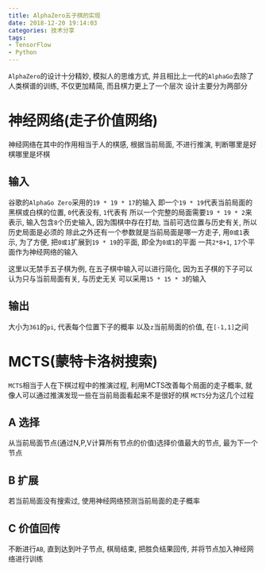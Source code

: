 ```yaml
---
title: AlphaZero五子棋的实现
date: 2018-12-20 19:14:03
categories: 技术分享
tags:
- TensorFlow
- Python
---
```



`AlphaZero`的设计十分精妙, 模拟人的思维方式, 并且相比上一代的`AlphaGo`去除了人类棋谱的训练, 不仅更加精简, 而且棋力更上了一个层次
设计主要分为两部分

# 神经网络(走子价值网络)
神经网络在其中的作用相当于人的棋感, 根据当前局面, 不进行推演, 判断哪里是好棋哪里是坏棋
## 输入
谷歌的`AlphaGo Zero`采用的`19 * 19 * 17`的输入
即一个`19 * 19`代表当前局面的黑棋或白棋的位置, `0`代表没有, `1`代表有
所以一个完整的局面需要`19 * 19 * 2`来表示, 输入包含`8`个历史输入, 因为围棋中存在打劫, 当前可选位置与历史有关, 所以历史局面是必须的
除此之外还有一个参数就是当前局面是哪一方走子, 用`0或1`表示, 为了方便, 把`0或1`扩展到`19 * 19`的平面, 即全为`0或1`的平面
一共`2*8+1`, `17`个平面作为神经网络的输入


这里以无禁手五子棋为例, 在五子棋中输入可以进行简化, 因为五子棋的下子可以认为只与当前局面有关, 与历史无关
可以采用`15 * 15 * 3`的输入
## 输出
大小为`361`的`pi`, 代表每个位置下子的概率
以及`z`当前局面的价值, 在`[-1,1]`之间

# MCTS(蒙特卡洛树搜索)
`MCTS`相当于人在下棋过程中的推演过程, 利用MCTS改善每个局面的走子概率, 就像人可以通过推演发现一些在当前局面看起来不是很好的棋
`MCTS`分为这几个过程
## A 选择
从当前局面节点(通过N,P,V计算所有节点的价值)选择价值最大的节点, 最为下一个节点
## B 扩展
若当前局面没有搜索过, 使用神经网络预测当前局面的走子概率
## C 价值回传
不断进行`AB`, 直到达到叶子节点, 棋局结束, 把胜负结果回传, 并将节点加入神经网络进行训练




